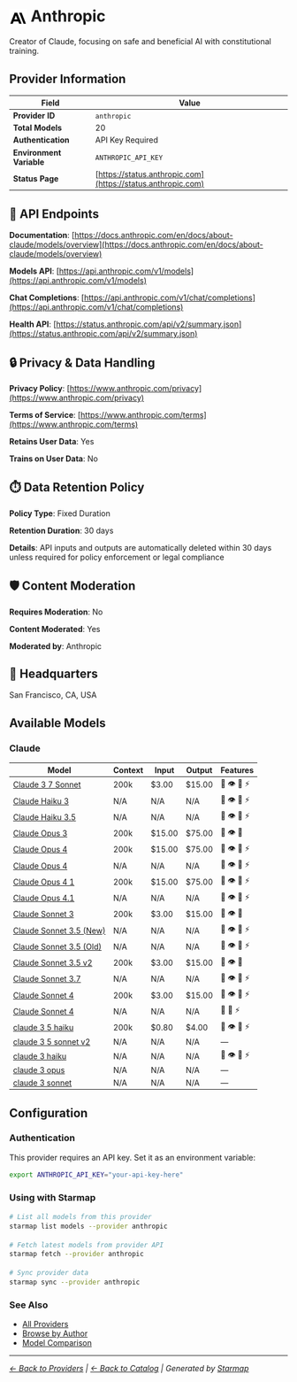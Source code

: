 # <img src="https://raw.githubusercontent.com/agentstation/starmap/master/internal/embedded/catalog/providers/anthropic/logo.svg" alt="Anthropic logo" width="32" height="32" style="vertical-align: middle;"> Anthropic
  
Creator of Claude, focusing on safe and beneficial AI with constitutional training.
  
  
## Provider Information
  
| Field | Value |
|---------|---------|
| **Provider ID** | `anthropic` |
| **Total Models** | 20 |
| **Authentication** | API Key Required |
| **Environment Variable** | `ANTHROPIC_API_KEY` |
| **Status Page** | [https://status.anthropic.com](https://status.anthropic.com) |

  
## 🔗 API Endpoints
  
**Documentation**: [https://docs.anthropic.com/en/docs/about-claude/models/overview](https://docs.anthropic.com/en/docs/about-claude/models/overview)  
  
**Models API**: [https://api.anthropic.com/v1/models](https://api.anthropic.com/v1/models)  
  
**Chat Completions**: [https://api.anthropic.com/v1/chat/completions](https://api.anthropic.com/v1/chat/completions)  
  
**Health API**: [https://status.anthropic.com/api/v2/summary.json](https://status.anthropic.com/api/v2/summary.json)  
  
  
## 🔒 Privacy & Data Handling
  
**Privacy Policy**: [https://www.anthropic.com/privacy](https://www.anthropic.com/privacy)  
  
**Terms of Service**: [https://www.anthropic.com/terms](https://www.anthropic.com/terms)  
  
**Retains User Data**: Yes  
  
**Trains on User Data**: No  
  
  
## ⏱️ Data Retention Policy
  
**Policy Type**: Fixed Duration  
  
**Retention Duration**: 30 days  
  
**Details**: API inputs and outputs are automatically deleted within 30 days unless required for policy enforcement or legal compliance  
  
  
## 🛡️ Content Moderation
  
**Requires Moderation**: No  
  
**Content Moderated**: Yes  
  
**Moderated by**: Anthropic  
  
  
## 🏢 Headquarters
  
San Francisco, CA, USA
  
  
## Available Models
  
### Claude
  
| Model | Context | Input | Output | Features |
|---------|---------|---------|---------|---------|
| [Claude 3 7 Sonnet](./models/claude-3-7-sonnet-at-20250219.md) | 200k | $3.00 | $15.00 | 📝 👁️ 🔧 ⚡ |
| [Claude Haiku 3](./models/claude-3-haiku-20240307.md) | N/A | N/A | N/A | 📝 👁️ 🔧 ⚡ |
| [Claude Haiku 3.5](./models/claude-3-5-haiku-20241022.md) | N/A | N/A | N/A | 📝 👁️ 🔧 ⚡ |
| [Claude Opus 3](./models/claude-3-opus-20240229.md) | 200k | $15.00 | $75.00 | 📝 👁️ 🔧 |
| [Claude Opus 4](./models/claude-opus-4-at-20250514.md) | 200k | $15.00 | $75.00 | 📝 👁️ 🔧 ⚡ |
| [Claude Opus 4](./models/claude-opus-4-20250514.md) | N/A | N/A | N/A | 📝 👁️ 🔧 ⚡ |
| [Claude Opus 4 1](./models/claude-opus-4-1-at-20250805.md) | 200k | $15.00 | $75.00 | 📝 👁️ 🔧 ⚡ |
| [Claude Opus 4.1](./models/claude-opus-4-1-20250805.md) | N/A | N/A | N/A | 📝 👁️ 🔧 ⚡ |
| [Claude Sonnet 3](./models/claude-3-sonnet-20240229.md) | 200k | $3.00 | $15.00 | 📝 👁️ 🔧 |
| [Claude Sonnet 3.5 (New)](./models/claude-3-5-sonnet-20241022.md) | N/A | N/A | N/A | 📝 👁️ 🔧 ⚡ |
| [Claude Sonnet 3.5 (Old)](./models/claude-3-5-sonnet-20240620.md) | N/A | N/A | N/A | 📝 👁️ 🔧 ⚡ |
| [Claude Sonnet 3.5 v2](./models/claude-3-5-sonnet-at-20241022.md) | 200k | $3.00 | $15.00 | 📝 👁️ 🔧 |
| [Claude Sonnet 3.7](./models/claude-3-7-sonnet-20250219.md) | N/A | N/A | N/A | 📝 👁️ 🔧 ⚡ |
| [Claude Sonnet 4](./models/claude-sonnet-4-at-20250514.md) | 200k | $3.00 | $15.00 | 📝 👁️ 🔧 ⚡ |
| [Claude Sonnet 4](./models/claude-sonnet-4-20250514.md) | N/A | N/A | N/A | 📝 🔧 ⚡ |
| [claude 3 5 haiku](./models/claude-3-5-haiku-at-20241022.md) | 200k | $0.80 | $4.00 | 📝 👁️ 🔧 ⚡ |
| [claude 3 5 sonnet v2](./models/claude-3-5-sonnet-v2-at-20241022.md) | N/A | N/A | N/A | — |
| [claude 3 haiku](./models/claude-3-haiku-at-20240307.md) | N/A | N/A | N/A | 📝 👁️ 🔧 ⚡ |
| [claude 3 opus](./models/claude-3-opus-at-20240229.md) | N/A | N/A | N/A | — |
| [claude 3 sonnet](./models/claude-3-sonnet-at-20240229.md) | N/A | N/A | N/A | — |

  
## Configuration
  
### Authentication
  
This provider requires an API key. Set it as an environment variable:
  
  
```bash
export ANTHROPIC_API_KEY="your-api-key-here"
```
  
### Using with Starmap
  
```bash
# List all models from this provider
starmap list models --provider anthropic

# Fetch latest models from provider API
starmap fetch --provider anthropic

# Sync provider data
starmap sync --provider anthropic
```
  
### See Also

- [All Providers](../)
- [Browse by Author](../../authors/)
- [Model Comparison](../../models/)


  
---
_[← Back to Providers](../) | [← Back to Catalog](../../) | Generated by [Starmap](https://github.com/agentstation/starmap)_
